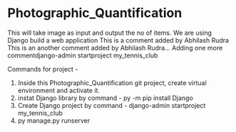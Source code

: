# Photographic_Quantification
This will take image as input and output the no of items.
We are using Django build a web application
This is a comment added by Abhilash Rudra
This is an another comment added by Abhilash Rudra...
Adding one more commentdjango-admin startproject my_tennis_club


Commands for project - 
1. Inside this Photographic_Quantification git project, create virtual environment and activate it.
2. instat Django library by command - py -m pip install Django
3. Create Django project by command - django-admin startproject my_tennis_club
4. py manage.py runserver


